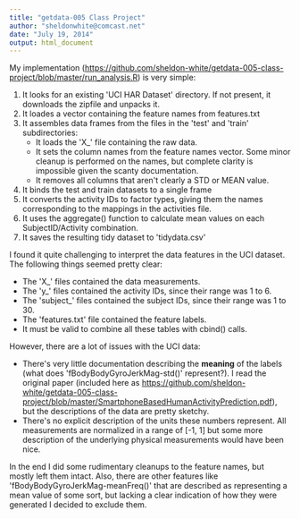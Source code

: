 ```yaml
---
title: "getdata-005 Class Project"
author: "sheldonwhite@comcast.net"
date: "July 19, 2014"
output: html_document
---
```


My implementation (https://github.com/sheldon-white/getdata-005-class-project/blob/master/run_analysis.R) is very simple:

1. It looks for an existing 'UCI HAR Dataset' directory. If not present, it downloads the zipfile and unpacks it.
2. It loades a vector containing the feature names from features.txt
3. It assembles data frames from the files in the 'test' and 'train' subdirectories:
    + It loads the 'X_' file containing the raw data.
    + It sets the column names from the feature names vector. Some minor cleanup is performed on the names, but complete clarity is impossible given the scanty documentation.
    + It removes all columns that aren't clearly a STD or MEAN value.
4. It binds the test and train datasets to a single frame
5. It converts the activity IDs to factor types, giving them the names corresponding to the mappings in the activities file.
6. It uses the aggregate() function to calculate mean values on each SubjectID/Activity combination.
6. It saves the resulting tidy dataset to 'tidydata.csv'

I found it quite challenging to interpret the data features in the UCI dataset. The following things seemed pretty clear:

* The 'X_' files contained the data measurements.
* The 'y_' files contained the activity IDs, since their range was 1 to 6.
* The 'subject_' files contained the subject IDs, since their range was 1 to 30.
* The 'features.txt' file contained the feature labels.
* It must be valid to combine all these tables with cbind() calls.

However, there are a lot of issues with the UCI data:

* There's very little documentation describing the __meaning__ of the labels (what does 'fBodyBodyGyroJerkMag-std()' represent?). I read the original paper (included here as https://github.com/sheldon-white/getdata-005-class-project/blob/master/SmartphoneBasedHumanActivityPrediction.pdf), but the descriptions of the data are pretty sketchy.
* There's no explicit description of the units these numbers represent. All measurements are normalized in a range of [-1, 1] but some more description of the underlying physical measurements would have been nice.

In the end I did some rudimentary cleanups to the feature names, but mostly left them intact.
Also, there are other features like 'fBodyBodyGyroJerkMag-meanFreq()' that are described as representing a mean value of some sort, but lacking a clear indication of how they were generated I decided to exclude them.
